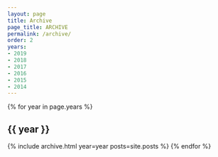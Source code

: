 ```yaml
---
layout: page
title: Archive
page_title: ARCHIVE
permalink: /archive/
order: 2
years:
- 2019
- 2018
- 2017
- 2016
- 2015
- 2014
---
```


{% for year in page.years %}
## {{ year }}
  {% include archive.html year=year posts=site.posts %}
{% endfor %}

